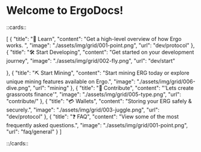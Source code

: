 # Welcome to ErgoDocs!

::cards::

[
  {
    "title": "🔬 Learn",
    "content": "Get a high-level overview of how Ergo works. ",
    "image": "./assets/img/grid/001-point.png",
    "url": "dev/protocol"
  },
  {
    "title": "🛠 Start Developing",
    "content": "Get started on your development journey",
    "image": "./assets/img/grid/002-fly.png",
    "url": "dev/start"

  },
  {
    "title": "⛏ Start Mining",
    "content": "Start mining ERG today or explore unique mining features available on Ergo.",
    "image": "./assets/img/grid/006-dive.png",
    "url": "mining"
  },
  {
    "title": "🤝 Contribute",
    "content": "'Lets create grassroots finance'",
    "image": "./assets/img/grid/005-type.png",
    "url": "contribute/"
  },
  {
    "title": "💳 Wallets",
    "content": "Storing your ERG safely & securely.",
    "image": "./assets/img/grid/003-juggle.png",
    "url": "dev/protocol"
  },
  {
    "title": "❓ FAQ",
    "content": "View some of the most frequently asked questions.",
    "image": "./assets/img/grid/001-point.png",
    "url": "faq/general"
  }
]

::/cards::
